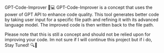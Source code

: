GPT-Code-Improver 🤖💻
GPT-Code-Improver is a concept that uses the power of GPT API to enhance code quality. This tool generates better code by taking user input for a specific file path and refining it with its advanced language model. The improved code is then written back to the file path.

Please note that this is still a concept and should not be relied upon for improving your code. Im not sure if I will continue this project but if i do, Stay Tuned! 🔍👀
